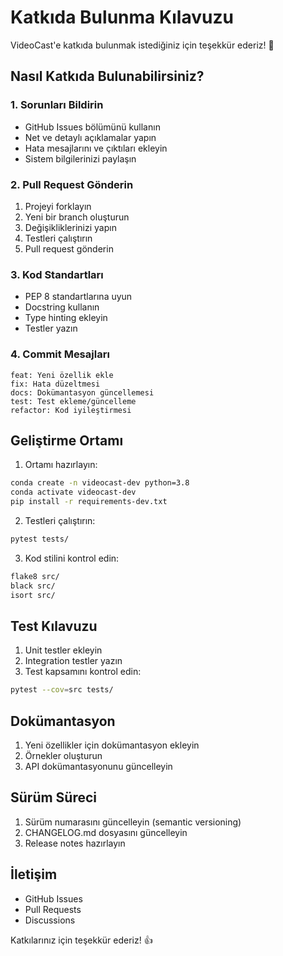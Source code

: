 # Katkıda Bulunma Kılavuzu

VideoCast'e katkıda bulunmak istediğiniz için teşekkür ederiz! 🙏

## Nasıl Katkıda Bulunabilirsiniz?

### 1. Sorunları Bildirin

- GitHub Issues bölümünü kullanın
- Net ve detaylı açıklamalar yapın
- Hata mesajlarını ve çıktıları ekleyin
- Sistem bilgilerinizi paylaşın

### 2. Pull Request Gönderin

1. Projeyi forklayın
2. Yeni bir branch oluşturun
3. Değişikliklerinizi yapın
4. Testleri çalıştırın
5. Pull request gönderin

### 3. Kod Standartları

- PEP 8 standartlarına uyun
- Docstring kullanın
- Type hinting ekleyin
- Testler yazın

### 4. Commit Mesajları

```
feat: Yeni özellik ekle
fix: Hata düzeltmesi
docs: Dokümantasyon güncellemesi
test: Test ekleme/güncelleme
refactor: Kod iyileştirmesi
```

## Geliştirme Ortamı

1. Ortamı hazırlayın:
```bash
conda create -n videocast-dev python=3.8
conda activate videocast-dev
pip install -r requirements-dev.txt
```

2. Testleri çalıştırın:
```bash
pytest tests/
```

3. Kod stilini kontrol edin:
```bash
flake8 src/
black src/
isort src/
```

## Test Kılavuzu

1. Unit testler ekleyin
2. Integration testler yazın
3. Test kapsamını kontrol edin:
```bash
pytest --cov=src tests/
```

## Dokümantasyon

1. Yeni özellikler için dokümantasyon ekleyin
2. Örnekler oluşturun
3. API dokümantasyonunu güncelleyin

## Sürüm Süreci

1. Sürüm numarasını güncelleyin (semantic versioning)
2. CHANGELOG.md dosyasını güncelleyin
3. Release notes hazırlayın

## İletişim

- GitHub Issues
- Pull Requests
- Discussions

Katkılarınız için teşekkür ederiz! 👍
